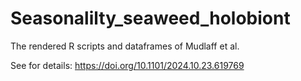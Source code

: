 # Seasonalilty_seaweed_holobiont
The rendered R scripts and dataframes of Mudlaff et al.

See for details: https://doi.org/10.1101/2024.10.23.619769
